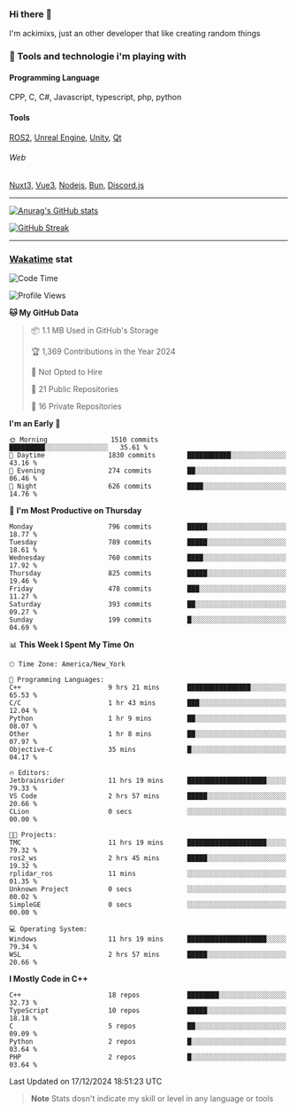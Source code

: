 ### Hi there 👋

I'm ackimixs, just an other developer that like creating random things

### 🧰 Tools and technologie i'm playing with

#### Programming Language
CPP, C, C#, Javascript, typescript, php, python

#### Tools
[ROS2](https://ros.org/), [Unreal Engine](https://www.unrealengine.com), [Unity](https://unity.com/), [Qt](https://www.qt.io/)

###### Web
[Nuxt3](https://nuxt.com/), [Vue3](https://vuejs.org/), [Nodejs](https://nodejs.org), [Bun](https://bun.sh/), [Discord.js](https://discord.js.org/)

---

[![Anurag's GitHub stats](https://github-readme-stats.vercel.app/api?username=ackimixs&show_icons=true&theme=github_dark&count_private=true)](https://github.com/anuraghazra/github-readme-stats)

[![GitHub Streak](https://github-readme-streak-stats.herokuapp.com?user=Ackimixs&theme=github-dark-blue&date_format=j%20M%5B%20Y%5D&mode=weekly)](https://git.io/streak-stats)

---
 
 ### [Wakatime](https://wakatime.com/) stat

<!--START_SECTION:waka-->
![Code Time](http://img.shields.io/badge/Code%20Time-1%2C391%20hrs%2022%20mins-blue)

![Profile Views](http://img.shields.io/badge/Profile%20Views-1-blue)

**🐱 My GitHub Data** 

> 📦 1.1 MB Used in GitHub's Storage 
 > 
> 🏆 1,369 Contributions in the Year 2024
 > 
> 🚫 Not Opted to Hire
 > 
> 📜 21 Public Repositories 
 > 
> 🔑 16 Private Repositories 
 > 
**I'm an Early 🐤** 

```text
🌞 Morning                1510 commits        █████████░░░░░░░░░░░░░░░░   35.61 % 
🌆 Daytime                1830 commits        ███████████░░░░░░░░░░░░░░   43.16 % 
🌃 Evening                274 commits         ██░░░░░░░░░░░░░░░░░░░░░░░   06.46 % 
🌙 Night                  626 commits         ████░░░░░░░░░░░░░░░░░░░░░   14.76 % 
```
📅 **I'm Most Productive on Thursday** 

```text
Monday                   796 commits         █████░░░░░░░░░░░░░░░░░░░░   18.77 % 
Tuesday                  789 commits         █████░░░░░░░░░░░░░░░░░░░░   18.61 % 
Wednesday                760 commits         ████░░░░░░░░░░░░░░░░░░░░░   17.92 % 
Thursday                 825 commits         █████░░░░░░░░░░░░░░░░░░░░   19.46 % 
Friday                   478 commits         ███░░░░░░░░░░░░░░░░░░░░░░   11.27 % 
Saturday                 393 commits         ██░░░░░░░░░░░░░░░░░░░░░░░   09.27 % 
Sunday                   199 commits         █░░░░░░░░░░░░░░░░░░░░░░░░   04.69 % 
```


📊 **This Week I Spent My Time On** 

```text
🕑︎ Time Zone: America/New_York

💬 Programming Languages: 
C++                      9 hrs 21 mins       ████████████████░░░░░░░░░   65.53 % 
C/C                      1 hr 43 mins        ███░░░░░░░░░░░░░░░░░░░░░░   12.04 % 
Python                   1 hr 9 mins         ██░░░░░░░░░░░░░░░░░░░░░░░   08.07 % 
Other                    1 hr 8 mins         ██░░░░░░░░░░░░░░░░░░░░░░░   07.97 % 
Objective-C              35 mins             █░░░░░░░░░░░░░░░░░░░░░░░░   04.17 % 

🔥 Editors: 
Jetbrainsrider           11 hrs 19 mins      ████████████████████░░░░░   79.33 % 
VS Code                  2 hrs 57 mins       █████░░░░░░░░░░░░░░░░░░░░   20.66 % 
CLion                    0 secs              ░░░░░░░░░░░░░░░░░░░░░░░░░   00.00 % 

🐱‍💻 Projects: 
TMC                      11 hrs 19 mins      ████████████████████░░░░░   79.32 % 
ros2_ws                  2 hrs 45 mins       █████░░░░░░░░░░░░░░░░░░░░   19.32 % 
rplidar_ros              11 mins             ░░░░░░░░░░░░░░░░░░░░░░░░░   01.35 % 
Unknown Project          0 secs              ░░░░░░░░░░░░░░░░░░░░░░░░░   00.02 % 
SimpleGE                 0 secs              ░░░░░░░░░░░░░░░░░░░░░░░░░   00.00 % 

💻 Operating System: 
Windows                  11 hrs 19 mins      ████████████████████░░░░░   79.34 % 
WSL                      2 hrs 57 mins       █████░░░░░░░░░░░░░░░░░░░░   20.66 % 
```

**I Mostly Code in C++** 

```text
C++                      18 repos            ████████░░░░░░░░░░░░░░░░░   32.73 % 
TypeScript               10 repos            █████░░░░░░░░░░░░░░░░░░░░   18.18 % 
C                        5 repos             ██░░░░░░░░░░░░░░░░░░░░░░░   09.09 % 
Python                   2 repos             █░░░░░░░░░░░░░░░░░░░░░░░░   03.64 % 
PHP                      2 repos             █░░░░░░░░░░░░░░░░░░░░░░░░   03.64 % 
```




 Last Updated on 17/12/2024 18:51:23 UTC
<!--END_SECTION:waka-->

> **Note**
> Stats dosn't indicate my skill or level in any language or tools
